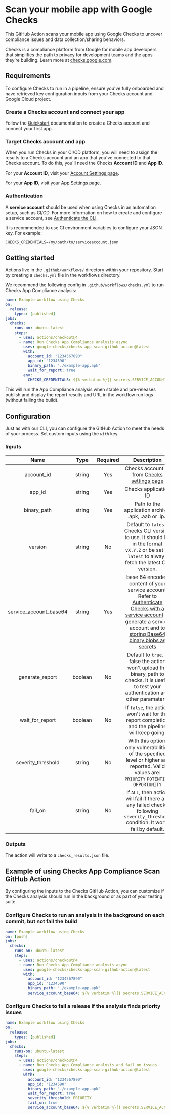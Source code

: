 # Scan your mobile app with Google Checks
This GitHub Action scans your mobile app using Google Checks to uncover compliance issues and data collection/sharing behaviors.

Checks is a compliance platform from Google for mobile app developers that simplifies the path to privacy for development teams and the apps they’re building. Learn more at [checks.google.com](https://checks.google.com/).

## Requirements

To configure Checks to run in a pipeline, ensure you've fully onboarded and have retrieved key configuration inputs from
your Checks account and Google Cloud project.

### Create a Checks account and connect your app

Follow the [Quickstart](https://developers.google.com/checks/guide/getting-started/quickstart) documentation to create a Checks account and connect your first app.

### Target Checks account and app

When you run Checks in your CI/CD platform, you will need to assign the results
to a Checks account and an app that you've connected to that Checks account. To
do this, you'll need the Checks **Account ID** and **App ID**.

For your **Account ID**, visit your [Account Settings
page](https://checks.google.com/console/settings/account).

For your **App ID**, visit your [App Settings
page](https://checks.google.com/console/settings/apps).

### Authentication

A **service account** should be used when using Checks in an automation setup,
such as CI/CD. For more information on how to create and configure a service
account, see [Authenticate the
CLI](/checks/guide/cli/install-checks-cli#authenticate-service).

It is recommended to use CI environment variables to configure your JSON key.
For example:

```shell
CHECKS_CREDENTIALS=/my/path/to/serviceaccount.json
```

## Getting started

Actions live in the `.github/workflows/` directory within your repository. Start
by creating a `checks.yml` file in the workflows directory.

We recommend the following config in `.github/workflows/checks.yml` to run
Checks App Compliance analysis:

```yaml
name: Example workflow using Checks
on:
  release:
    types: [published]
jobs:
  checks:
    runs-on: ubuntu-latest
    steps:
      - uses: actions/checkout@4
      - name: Run Checks App Compliance analysis async
        uses: google-checks/checks-app-scan-github-action@latest
        with:
          account_id: "1234567890"
          app_id: "1234590"
          binary_path: "./example-app.apk"
          wait_for_report: true
        env:
          CHECKS_CREDENTIALS: ${% verbatim %}{{ secrets.SERVICE_ACCOUNT_JSON }}{% endverbatim %}
```

This will run the App Compliance analysis when stable and pre-releases publish
and display the report results and URL in the workflow run logs (without failing
the build).

## Configuration

Just as with our CLI, you can configure the GitHub Action to meet the needs of
your process. Set custom inputs using the `with` key.

### Inputs

|          Name          |  Type   | Required |                                                                                                                                                                                                     Description                                                                                                                                                                                                      |
| :--------------------: | :-----: | :------: | :------------------------------------------------------------------------------------------------------------------------------------------------------------------------------------------------------------------------------------------------------------------------------------------------------------------------------------------------------------------------------------------------------------------: |
|       account_id       | string  |   Yes    |                                                                                                                                                          Checks account ID from [Checks settings page](https://checks.google.com/console/settings)                                                                                                                                                           |
|         app_id         | string  |   Yes    |                                                                                                                                                                                                Checks application ID                                                                                                                                                                                                 |
|      binary_path       | string  |   Yes    |                                                                                                                                                                                 Path to the application archive: .apk, .aab or .ipa                                                                                                                                                                                  |
|    version     | string |   No     |                                                                                                                                    Default to `latest`. Checks CLI version to use. It should be in the format `vX.Y.Z` or be set to `latest` to always fetch the latest CLI version.                                                                                                                                     |
| service_account_base64 | string  |   Yes    | base 64 encoded content of your service account. Refer to [Authenticate Checks with a service account](https://developers.google.com/checks/guide/integrate/cli/install-checks-cli#authenticate-cli) to generate a service account and to [storing Base64 binary blobs as secrets](https://docs.github.com/en/actions/security-guides/using-secrets-in-github-actions#storing-base64-binary-blobs-as-secrets) |
|    generate_report     | boolean |   No     |                                                                                                                                    Default to `true`. If false the action won't upload the binary_path to checks. It is useful to test your authentication and other paramaters.                                                                                                                                     |
|    wait_for_report     | boolean |   No   |                                                                                                                                                            If `false`, the action won't wait for the report completion and the pipeline will keep going.                                                                                                                                                             |
|   severity_threshold   | string  |    No     |                                                                                                                                                                                With this option, only vulnerabilities of the specified level or higher are reported. Valid values are: `PRIORITY` `POTENTIAL` `OPPORTUNITY`                                                                                                                                                                                |
|        fail_on         | string  |    No     |                                                                                                                                          If `ALL`, then action will fail if there are any failed checks following `severity_threshold` condition. It won't fail by default.                                                                                                                                          |

### Outputs

The action will write to a `checks_results.json` file.

## Example of using Checks App Compliance Scan GitHub Action

By configuring the inputs to the Checks GitHub Action, you can customize if
the Checks analysis should run in the background or as part of your testing
suite.

### Configure Checks to run an analysis in the background on each commit, but not fail the build

```yaml
name: Example workflow using Checks
on: [push]
jobs:
  checks:
    runs-on: ubuntu-latest
    steps:
      - uses: actions/checkout@4
      - name: Run Checks App Compliance analysis async
        uses: google-checks/checks-app-scan-github-action@latest
        with:
          account_id: "1234567890"
          app_id: "1234590"
          binary_path: "./example-app.apk"
          service_account_base64: ${% verbatim %}{{ secrets.SERVICE_ACCOUNT_JSON }}{% endverbatim %}
```

### Configure Checks to fail a release if the analysis finds priority issues

```yaml
name: Example workflow using Checks
on:
  release:
    types: [published]
jobs:
  checks:
    runs-on: ubuntu-latest
    steps:
      - uses: actions/checkout@4
      - name: Run Checks App Compliance analysis and fail on issues
        uses: google-checks/checks-app-scan-github-action@latest
        with:
          account_id: "1234567890"
          app_id: "1234590"
          binary_path: "./example-app.apk"
          wait_for_report: true
          severity_threshold: PRIORITY
          fail_on: true
          service_account_base64: ${% verbatim %}{{ secrets.SERVICE_ACCOUNT_JSON }}{% endverbatim %}
```
